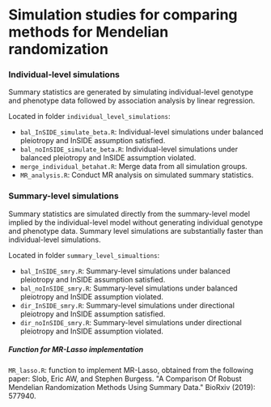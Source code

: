 # Simulation studies for comparing methods for Mendelian randomization

### Individual-level simulations

Summary statistics are generated by simulating individual-level genotype and phenotype data followed by association analysis by linear regression. 

Located in folder `individual_level_simulations`:

* `bal_InSIDE_simulate_beta.R`: Individual-level simulations under balanced pleiotropy and InSIDE assumption satisfied.
* `bal_noInSIDE_simulate_beta.R`: Individual-level simulations under balanced pleiotropy and InSIDE assumption violated.
* `merge_individual_betahat.R`: Merge data from all simulation groups.
* `MR_analysis.R`: Conduct MR analysis on simulated summary statistics.

### Summary-level simulations

Summary statistics are simulated directly from the summary-level model implied by the individual-level model without generating individual genotype and phenotype data. Summary level simulations are substantially faster than individual-level simulations.

Located in folder `summary_level_simualtions`:

* `bal_InSIDE_smry.R`: Summary-level simulations under balanced pleiotropy and InSIDE assumption satisfied.
* `bal_noInSIDE_smry.R`: Summary-level simulations under balanced pleiotropy and InSIDE assumption violated.
* `dir_InSIDE_smry.R`: Summary-level simulations under directional pleiotropy and InSIDE assumption satisfied.
* `dir_noInSIDE_smry.R`: Summary-level simulations under directional pleiotropy and InSIDE assumption violated.

##### Function for MR-Lasso implementation

`MR_lasso.R`: function to implement MR-Lasso, obtained from the following paper:
Slob, Eric AW, and Stephen Burgess. "A Comparison Of Robust Mendelian Randomization Methods Using Summary Data." BioRxiv (2019): 577940.

